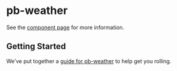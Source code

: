 # pb-weather

See the [component page](http://sepans.github.io/pb-weather) for more information.

## Getting Started

We've put together a [guide for pb-weather](http://www.polymer-project.org/docs/start/reusableelements.html) to help get you rolling.
